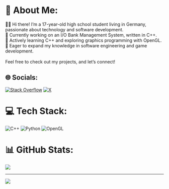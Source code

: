 # 💫 About Me:
🙋‍♂️ Hi there! I’m a 17-year-old high school student living in Germany, passionate about technology and software development.<br>🔭 Currently working on an I/O Bank Management System, written in C++.<br>🌱 Actively learning C++ and exploring graphics programming with OpenGL.<br>🚀 Eager to expand my knowledge in software engineering and game development.<br><br>Feel free to check out my projects, and let’s connect!


## 🌐 Socials:
[![Stack Overflow](https://img.shields.io/badge/-Stackoverflow-FE7A16?logo=stack-overflow&logoColor=white)](https://stackoverflow.com/users/27857507) [![X](https://img.shields.io/badge/X-black.svg?logo=X&logoColor=white)](https://x.com/@Grauwolf) 

# 💻 Tech Stack:
![C++](https://img.shields.io/badge/c++-%2300599C.svg?style=for-the-badge&logo=c%2B%2B&logoColor=white) ![Python](https://img.shields.io/badge/python-3670A0?style=for-the-badge&logo=python&logoColor=ffdd54) ![OpenGL](https://img.shields.io/badge/OpenGL-%23FFFFFF.svg?style=for-the-badge&logo=opengl)
# 📊 GitHub Stats:
![](https://github-readme-stats.vercel.app/api/top-langs/?username=fluffydisk&theme=rose_pine&hide_border=false&include_all_commits=false&count_private=false&layout=compact)

---
[![](https://visitcount.itsvg.in/api?id=fluffydisk&icon=0&color=8)](https://visitcount.itsvg.in)

<!-- Proudly created with GPRM ( https://gprm.itsvg.in ) -->
